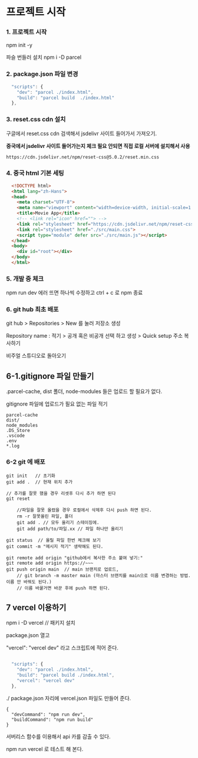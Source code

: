 # 프로젝트 시작

### 1. 프로젝트 시작
npm init -y 

파슬 번들러 설치
npm i -D parcel 

### 2.  package.json 파일 변경
  ```js
    "scripts": {
      "dev": "parcel ./index.html",
      "build": "parcel build  ./index.html"    
    },
  ```

### 3. reset.css cdn 설치
구글에서 reset.css cdn 검색해서 jsdelivr 사이트 들어가서 가져오기. 

**중국에서 jsdelivr 사이트 들어가는지 체크 필요 안되면 직접 로컬 서버에 설치해서 사용**

``` html
https://cdn.jsdelivr.net/npm/reset-css@5.0.2/reset.min.css
```

### 4. 중국 html 기본 세팅
``` html
  <!DOCTYPE html>
  <html lang="zh-Hans">
  <head>
    <meta charset="UTF-8">
    <meta name="viewport" content="width=device-width, initial-scale=1.0">
    <title>Movie App</title>
    <!-- <link rel="icon" href=""> -->
    <link rel="stylesheet" href="https://cdn.jsdelivr.net/npm/reset-css@5.0.2/reset.min.css"> 
    <link rel="stylesheet" href="./src/main.css">
    <script type="module" defer src="./src/main.js"></script>
  </head>
  <body>
    <div id="root"></div>
  </body>
  </html>
```

### 5. 개발 중 체크
npm run dev 
에러 뜨면 하나씩 수정하고
ctrl + c 로 npm 종료

### 6. git hub 최초 배포
git hub > Repositories > New 를 눌러 저장소 생성 

Repository name : 적기 > 공개 혹은 비공개 선택 하고 생성 > Quick setup 주소 복사하기

비주얼 스튜디오로 돌아오기

## 6-1.gitignore 파일 만들기
.parcel-cache, dist 폴더, node-modules 들은 업로드 할 필요가 없다.

gitignore 파일에 업로드가 필요 없는 파일 적기
```
parcel-cache
dist/
node_modules
.DS_Store
.vscode
.env
*.log

```

### 6-2 git 에 배포 ###

``` turminal
git init   // 초기화
git add .  // 현재 위치 추가

// 추가를 잘못 했을 경우 리셋후 다시 추가 하면 된다
git reset

    //파일을 잘못 올렸을 경우 로컬에서 삭제후 다시 push 하면 된다.
    rm -r 잘못올린 파일, 폴더
    git add . // 모두 올리기 스테이징에.
    git add path/to/파일.xx // 파일 하나만 올리기

git status  // 올릴 파일 한번 체크해 보기
git commit -m "메시지 적기" 생략해도 된다.

git remote add origin "github에서 복사한 주소 붙여 넣기:"
git remote add origin https://~~~
git push origin main  // main 브랜치로 업로드,
    // git branch -m master main (마스터 브랜치를 main으로 이름 변경하는 방법. 이름 안 바꿔도 된다.)
    // 이름 바꿀거면 바꾼 후에 push 하면 된다.

```

## 7 vercel 이용하기

npm i -D vercel // 패키지 설치

package.json 열고 

"vercel": "vercel dev" 라고 스크립트에 적어 준다.

  ```js

    "scripts": {
      "dev": "parcel ./index.html",
      "build": "parcel build ./index.html",
      "vercel": "vercel dev"  
    },

  ```

./ package.json 자리에 vercel.json 파일도 만들어 준다.

``` vercel
{
  "devCommand": "npm run dev",
  "buildCommand": "npm run build"
}
```
서버리스 함수를 이용해서 api 카를 감출 수 있다.

npm run vercel 로 테스트 해 본다.























